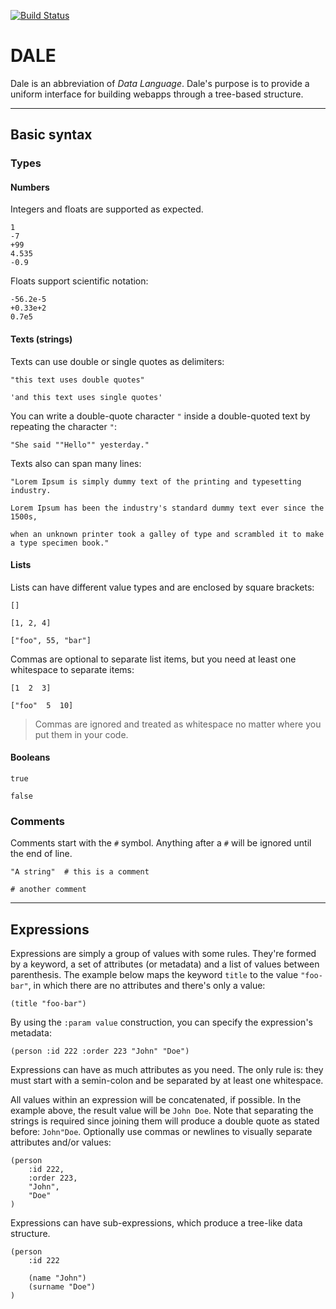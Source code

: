 [![Build Status](https://travis-ci.org/hacktoon/dale.svg?branch=master)](https://travis-ci.org/hacktoon/dale)

# DALE

Dale is an abbreviation of *Data Language*. Dale's purpose is to provide a uniform interface for building webapps through a tree-based structure.

---

## Basic syntax

### Types

#### Numbers

Integers and floats are supported as expected.

```
1
-7
+99
4.535
-0.9
```

Floats support scientific notation:

```
-56.2e-5
+0.33e+2
0.7e5
```


#### Texts (strings)

Texts can use double or single quotes as delimiters:

```
"this text uses double quotes"

'and this text uses single quotes'
```

You can write a double-quote character `"` inside a double-quoted text by repeating the character `"`:

```
"She said ""Hello"" yesterday."
```

Texts also can span many lines:

```
"Lorem Ipsum is simply dummy text of the printing and typesetting industry.

Lorem Ipsum has been the industry's standard dummy text ever since the 1500s,

when an unknown printer took a galley of type and scrambled it to make a type specimen book."
```


#### Lists
Lists can have different value types and are enclosed by square brackets:

```
[]

[1, 2, 4]

["foo", 55, "bar"]

```

Commas are optional to separate list items, but you need at least one whitespace to separate items:

```
[1  2  3]

["foo"  5  10]
```

> Commas are ignored and treated as whitespace no matter where you put them in your code.

#### Booleans

```
true

false
```


### Comments

Comments start with the `#` symbol. Anything after a `#` will be ignored until the end of line.

```
"A string"  # this is a comment

# another comment
```


---


## Expressions

Expressions are simply a group of values with some rules. They're formed by a keyword, a set of attributes (or metadata) and a list of values between parenthesis. The example below maps the keyword `title` to the value `"foo-bar"`, in which there are no attributes and there's only a value:

```
(title "foo-bar")
```

By using the `:param value` construction, you can specify the expression's metadata:

```
(person :id 222 :order 223 "John" "Doe")
```

Expressions can have as much attributes as you need. The only rule is: they must start with a semin-colon and be separated by at least one whitespace.

All values within an expression will be concatenated, if possible. In the example above, the result value will be `John Doe`. Note that separating the strings is required since joining them will produce a double quote as stated before: `John"Doe`. Optionally use commas or newlines to visually separate attributes and/or values:

```
(person
    :id 222,
    :order 223,
    "John",
    "Doe"
)
```

Expressions can have sub-expressions, which produce a tree-like data structure.

```
(person
    :id 222

    (name "John")
    (surname "Doe")
)
```
